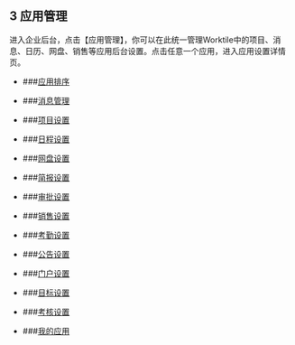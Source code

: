 ## 3 应用管理

进入企业后台，点击【应用管理】，你可以在此统一管理Worktile中的项目、消息、日历、网盘、销售等应用后台设置。点击任意一个应用，进入应用设置详情页。


* ###[应用排序](/guan-li-yuan-shou-ce/ying-yong-guan-li/xiao-xi-guan-li.md)

* ###[消息管理](/guan-li-yuan-shou-ce/ying-yong-guan-li/ying-yong-pai-xu.md)

* ###[项目设置](/guan-li-yuan-shou-ce/ying-yong-guan-li/xiang-mu-guan-li.md)

* ###[日程设置](/guan-li-yuan-shou-ce/ying-yong-guan-li/ri-cheng-she-zhi.md)

* ###[网盘设置](/guan-li-yuan-shou-ce/ying-yong-guan-li/wang-pan-she-zhi.md)

* ###[简报设置](/guan-li-yuan-shou-ce/ying-yong-guan-li/jian-bao-she-zhi.md)

* ###[审批设置](/guan-li-yuan-shou-ce/ying-yong-guan-li/shen-pi-she-zhi.md)

* ###[销售设置](/guan-li-yuan-shou-ce/ying-yong-guan-li/xiao-shou-she-zhi.md)

* ###[考勤设置](/guan-li-yuan-shou-ce/ying-yong-guan-li/kao-qin-she-zhi.md)

* ###[公告设置](/guan-li-yuan-shou-ce/ying-yong-guan-li/gong-gao-she-zhi.md)

* ###[门户设置](/guan-li-yuan-shou-ce/ying-yong-guan-li/men-hu-she-zhi.md)

* ###[目标设置](/guan-li-yuan-shou-ce/ying-yong-guan-li/mu-biao-she-zhi.md)

* ###[考核设置](/guan-li-yuan-shou-ce/ying-yong-guan-li/kao-he-she-zhi.md)

* ###[我的应用](/guan-li-yuan-shou-ce/ying-yong-guan-li/wo-de-ying-yong.md)